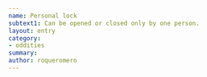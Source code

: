 ```yaml
---
name: Personal lock
subtext1: Can be opened or closed only by one person.
layout: entry
category:
- oddities
summary: 
author: roqueromero
---
```

